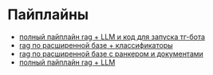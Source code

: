 # Пайплайны

- [полный пайплайн rag + LLM и код для запуска тг-бота](bot_pipeline_7_rag_all_with_llm.ipynb)
- [rag по расширенной базе + классификаторы](pipeline_4_rag_faq_n_cases_classif.ipynb)
- [rag по расширенной базе с ранкером и документами](pipeline_6_rag_with_ranker_n_docs.ipynb)
- [полный пайплайн rag + LLM](pipeline_7_rag_all_with_llm.ipynb)
